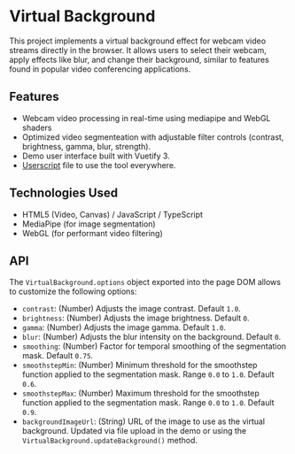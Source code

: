 # Virtual Background

This project implements a virtual background effect for webcam video streams directly in the browser. It allows users to select their webcam, apply effects like blur, and change their background, similar to features found in popular video conferencing applications.

## Features

*   Webcam video processing in real-time using mediapipe and WebGL shaders
*   Optimized video segmenteation with adjustable filter controls (contrast, brightness, gamma, blur, strength).
*   Demo user interface built with Vuetify 3.
*   [Userscript](https://github.com/vpalmisano/virtual-background/raw/refs/heads/main/virtual-background.user.js) file to use the tool everywhere.

## Technologies Used

*   HTML5 (Video, Canvas) / JavaScript / TypeScript
*   MediaPipe (for image segmentation)
*   WebGL (for performant video filtering)

## API
The `VirtualBackground.options` object exported into the page DOM allows to customize
the following options:

*   `contrast`: (Number) Adjusts the image contrast. Default `1.0`.
*   `brightness`: (Number) Adjusts the image brightness. Default `0`.
*   `gamma`: (Number) Adjusts the image gamma. Default `1.0`.
*   `blur`: (Number) Adjusts the blur intensity on the background. Default `0`.
*   `smoothing`: (Number) Factor for temporal smoothing of the segmentation mask. Default `0.75`.
*   `smoothstepMin`: (Number) Minimum threshold for the smoothstep function applied to the segmentation mask. Range `0.0` to `1.0`. Default `0.6`.
*   `smoothstepMax`: (Number) Maximum threshold for the smoothstep function applied to the segmentation mask. Range `0.0` to `1.0`. Default `0.9`.
*   `backgroundImageUrl`: (String) URL of the image to use as the virtual background. Updated via file upload in the demo or using the `VirtualBackground.updateBackground()` method.
